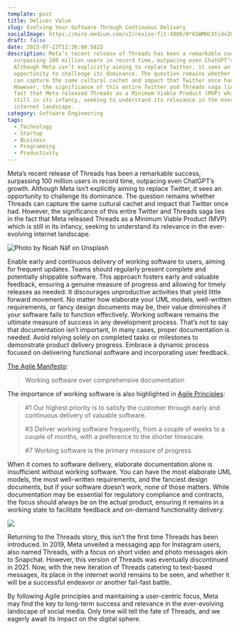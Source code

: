 ```yaml
---
template: post
title: Deliver Value
slug: Evolving Your Software Through Continuous Delivery
socialImage: https://miro.medium.com/v2/resize:fit:4800/0*6SWMHCXtidxZOThv
draft: false
date: 2023-07-23T12:36:00.582Z
description: Meta’s recent release of Threads has been a remarkable success,
  surpassing 100 million users in record time, outpacing even ChatGPT’s growth.
  Although Meta isn’t explicitly aiming to replace Twitter, it sees an
  opportunity to challenge its dominance. The question remains whether Threads
  can capture the same cultural cachet and impact that Twitter once had.
  However, the significance of this entire Twitter and Threads saga lies in the
  fact that Meta released Threads as a Minimum Viable Product (MVP) which is
  still in its infancy, seeking to understand its relevance in the ever-evolving
  internet landscape.
category: Software Engineering
tags:
  - Technology
  - Startup
  - Business
  - Programming
  - Productivity
---
```

Meta’s recent release of Threads has been a remarkable success, surpassing 100 million users in record time, outpacing even ChatGPT’s growth. Although Meta isn’t explicitly aiming to replace Twitter, it sees an opportunity to challenge its dominance. The question remains whether Threads can capture the same cultural cachet and impact that Twitter once had. However, the significance of this entire Twitter and Threads saga lies in the fact that Meta released Threads as a Minimum Viable Product (MVP) which is still in its infancy, seeking to understand its relevance in the ever-evolving internet landscape.



![Photo by Noah Näf on Unsplash](https://miro.medium.com/v2/resize:fit:700/0*6SWMHCXtidxZOThv "Photo by Noah Näf on Unsplash")



Enable early and continuous delivery of working software to users, aiming for frequent updates. Teams should regularly present complete and potentially shippable software. This approach fosters early and valuable feedback, ensuring a genuine measure of progress and allowing for timely releases as needed. It discourages unproductive activities that yield little forward movement. No matter how elaborate your UML models, well-written requirements, or fancy design documents may be, their value diminishes if your software fails to function effectively. Working software remains the ultimate measure of success in any development process. That’s not to say that documentation isn’t important, In many cases, proper documentation is needed. Avoid relying solely on completed tasks or milestones to demonstrate product delivery progress. Embrace a dynamic process focused on delivering functional software and incorporating user feedback.

[The Agile Manifesto](https://agilemanifesto.org/):

> Working software over comprehensive documentation

The importance of working software is also highlighted in [Agile Principles](https://agilemanifesto.org/principles.html):

> \#1 Our highest priority is to satisfy the customer through early and continuous delivery of valuable software.
>
> \#3 Deliver working software frequently, from a couple of weeks to a couple of months, with a preference to the shorter timescale.
>
> \#7 Working software is the primary measure of progress.

When it comes to software delivery, elaborate documentation alone is insufficient without working software. You can have the most elaborate UML models, the most well-written requirements, and the fanciest design documents, but if your software doesn’t work, none of those matters. While documentation may be essential for regulatory compliance and contracts, the focus should always be on the actual product, ensuring it remains in a working state to facilitate feedback and on-demand functionality delivery.

![](https://miro.medium.com/v2/resize:fit:558/0*oM_oe7iWaXEFyxPe)

Returning to the Threads story, this isn’t the first time Threads has been introduced. In 2019, Meta unveiled a messaging app for Instagram users, also named Threads, with a focus on short video and photo messages akin to Snapchat. However, this version of Threads was eventually discontinued in 2021. Now, with the new iteration of Threads catering to text-based messages, its place in the internet world remains to be seen, and whether it will be a successful endeavor or another fail-fast battle.

By following Agile principles and maintaining a user-centric focus, Meta may find the key to long-term success and relevance in the ever-evolving landscape of social media. Only time will tell the fate of Threads, and we eagerly await its impact on the digital sphere.